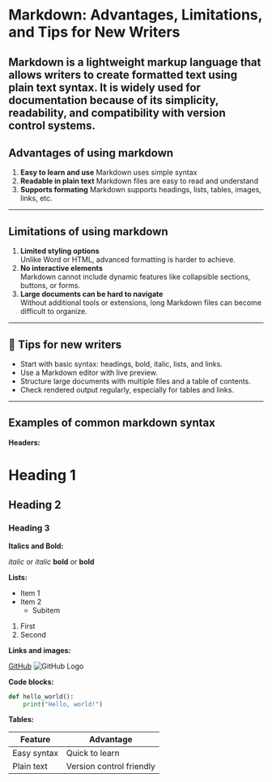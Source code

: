 # Markdown: Advantages, Limitations, and Tips for New Writers
Markdown is a lightweight markup language that allows writers to create formatted text using plain text syntax. It is widely used for documentation because of its simplicity, readability, and compatibility with version control systems.
---
## Advantages of using markdown
1. **Easy to learn and use**
Markdown uses simple syntax
2. **Readable in plain text**
Markdown files are easy to read and understand
3. **Supports formating**
Markdown supports headings, lists, tables, images, links, etc.
---
## Limitations of using markdown
1. **Limited styling options**  
   Unlike Word or HTML, advanced formatting is harder to achieve.
3. **No interactive elements**  
   Markdown cannot include dynamic features like collapsible sections, buttons, or forms.
4. **Large documents can be hard to navigate**  
   Without additional tools or extensions, long Markdown files can become difficult to organize.
---
## 🧭 Tips for new writers

- Start with basic syntax: headings, bold, italic, lists, and links.  
- Use a Markdown editor with live preview.
- Structure large documents with multiple files and a table of contents.  
- Check rendered output regularly, especially for tables and links.  
--- 
## Examples of common markdown syntax

**Headers:**
# Heading 1
## Heading 2
### Heading 3

**Italics and Bold:**

*italic* or _italic_
**bold** or __bold__

**Lists:**
- Item 1
- Item 2
  - Subitem
1. First
2. Second

**Links and images:**

[GitHub](https://github.com)
![GitHub Logo](https://github.githubassets.com/images/modules/logos_page/GitHub-Mark.png "GitHub Logo" ) 

**Code blocks:**

```python
def hello_world():
    print("Hello, world!")
```

**Tables:**

| Feature     | Advantage            |
|------------|--------------------|
| Easy syntax | Quick to learn      |
| Plain text  | Version control friendly |
